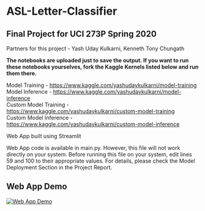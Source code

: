 # ASL-Letter-Classifier

## Final Project for UCI 273P Spring 2020

Partners for this project - Yash Uday Kulkarni, Kenneth Tony Chungath

**The notebooks are uploaded just to save the output. If you want to run these notebooks yourselves, fork the Kaggle Kernels listed below and run them there.**

Model Training - https://www.kaggle.com/yashudaykulkarni/model-training  
Model Inference - https://www.kaggle.com/yashudaykulkarni/model-inference  
Custom Model Training - https://www.kaggle.com/yashudaykulkarni/custom-model-training  
Custom Model Inference - https://www.kaggle.com/yashudaykulkarni/custom-model-inference  

Web App built using Streamlit 

Web App code is available in main.py. However, this file will not work directly on your system. Before running this file on your system, edit lines 59 and 100 to their appropriate values. For details, please check the Model Deployment Section in the Project Report.

## Web App Demo  
[![Web App Demo](http://img.youtube.com/vi/e77SXyUDf8U/0.jpg)](http://www.youtube.com/watch?v=e77SXyUDf8U "ASL Letter Classifier Web App Demo")
